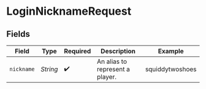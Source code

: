 # LoginNicknameRequest


## Fields

| Field                           | Type                            | Required                        | Description                     | Example                         |
| ------------------------------- | ------------------------------- | ------------------------------- | ------------------------------- | ------------------------------- |
| `nickname`                      | *String*                        | :heavy_check_mark:              | An alias to represent a player. | squiddytwoshoes                 |